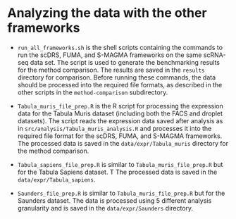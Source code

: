 # Analyzing the data with the other frameworks

- `run_all_frameworks.sh` is the shell scripts containing the commands to run the scDRS, FUMA, and S-MAGMA frameworks on the same scRNA-seq data set. The script is used to generate the benchmarking results for the method comparison. The results are saved in the `results` directory for comparison. Before running these commands, the data should be processed into the required file formats, as described in the other scripts in the `method-comparison` subdirectory. 

- `Tabula_muris_file_prep.R` is the R script for processing the expression data for the Tabula Muris dataset (including both the FACS and droplet datasets). The script reads the expression data saved after analysis as in `src/analysis/Tabula_muris_analysis.R` and processes it into the required file format for the scDRS, FUMA, and S-MAGMA frameworks. The processed data is saved in the `data/expr/Tabula_muris` directory for the method comparison.

- `Tabula_sapiens_file_prep.R` is similar to `Tabula_muris_file_prep.R` but for the Tabula Sapiens dataset. T The processed data is saved in the `data/expr/Tabula_sapiens`.

- `Saunders_file_prep.R` is similar to `Tabula_muris_file_prep.R` but for the Saunders dataset. The data is processed using 5 different analysis granularity and is saved in the `data/expr/Saunders` directory.


